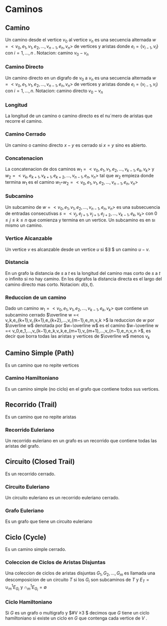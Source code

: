 # Caminos

## Camino

Un camino desde el vertice $v_0$ al vertice $v_n$ es una secuencia alternada $w =< v_0,e_1,v_1,e_2,...,v_{n−1},e_n,v_n >$ de vertices y aristas donde $e_i = \{v_{i−1},v_i\}$ con $i = 1,...,n$ . Notacion: camino $v_0 −v_n$

### Camino Directo

Un camino directo en un digrafo de $v_0$ a $v_n$ es una secuencia alternada $w =< v_0,e_1,v_1,e_2,...,v_{n−1},e_n,v_n >$ de vertices y aristas donde $e_i = (v_{i−1},v_i)$ con $i = 1,...,n$. Notacion: camino directo $v_0 −v_n$

### Longitud

La longitud de un camino o camino directo es el nu´mero de aristas que recorre el camino.

### Camino Cerrado

Un camino o camino directo $x−y$ es cerrado si $x = y$ sino es abierto.

### Concatenacion

La concatenacion de dos caminos $w_1 =< v_0,e_1,v_1,e_2,...,v_{k−1},e_k,v_k >$ y $w_2 =< v_k,e_{k+1},v_{k+1},e_{k+2},...,v_{n−1},e_n,v_n >$ tal que $w_2$ empieza donde termina $w_1$ es el camino $w_1◦w_2 =< v_0,e_1,v_1,e_2,...,v_{n−1},e_n,v_n >$

### Subcamino

Un subcamino de $w =< v_0,e_1,v_1,e_2,...,v_{n−1},e_n,v_n >$ es una subsecuencia de entradas consecutivas $s =< v_j,e_{j+1},v_{j+1},e_{j+2},...,v_{k−1},e_k,v_k >$ con $0≤ j ≤ k ≤ n$ que comienza y termina en un vertice. Un subcamino es en sı mismo un camino.

### Vertice Alcanzable

Un vertice $v$ es alcanzable desde un vertice $u$ si $∃ $ un camino $u−v$.

### Distancia

En un grafo la distancia de $s$ a $t$ es la longitud del camino mas corto de $s$ a $t$ o inﬁnito si no hay camino. En los digrafos la distancia directa es el largo del camino directo mas corto. Notacion: $d(s,t)$.

### Reduccion de un camino

Dado un camino $w_1 =< v_0,e_1,v_1,e_2,...,v_{k−1},e_k,v_k >$ que contiene un subcamino cerrado $\overline w =< v_k,e_{k+1},v_{k+1},e_{k+2},...,v_{m−1},e_m,v_k >$ la reduccion de $w$ por $\overline w$ denotada por $w−\overline w$ es el camino $w−\overline w =< v_0,e_1,...,v_{k−1},e_k,v_k,e_{m+1},v_{m+1},...,v_{n−1},e_n,v_n >$, es decir que borra todas las aristas y vertices de $\overline w$ menos $v_k$

## Camino Simple (Path)

Es un camino que no repite vertices

### Camino Hamiltoniano

Es un camino simple (no ciclo) en el grafo que contiene todos sus vertices.

## Recorrido (Trail)

Es un camino que no repite aristas

### Recorrido Euleriano

Un recorrido euleriano en un grafo es un recorrido que contiene todas las aristas del grafo.

## Circuito (Closed Trail)

Es un recorrido cerrado.

### Circuito Euleriano

Un circuito euleriano es un recorrido euleriano cerrado.

### Grafo Euleriano

Es un grafo que tiene un circuito euleriano

## Ciclo (Cycle)

Es un camino simple cerrado.

### Coleccion de Ciclos de Aristas Disjuntas

Una coleccion de ciclos de aristas disjuntas $G_1,G_2,...,G_m$ es llamada una descomposicion de un circuito $T$ si los $G_i$ son subcaminos de $T$ y $E_T =\cup_m^1 E_{G_i}$ y $\cap_m^1 E_{G_i} =∅$

 ### Ciclo Hamiltoniano

Si $G$ es un grafo o multigrafo y $\#V ≥3 $ decimos que $G$ tiene un ciclo hamiltoniano si existe un ciclo en $G$ que contenga cada vertice de $V$ .

